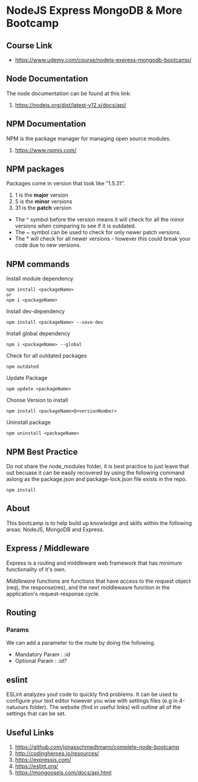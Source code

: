 # NodeJS Express MongoDB & More Bootcamp

## Course Link

- https://www.udemy.com/course/nodejs-express-mongodb-bootcamp/

## Node Documentation

The node documentation can be found at this link:

1. https://nodejs.org/dist/latest-v12.x/docs/api/

## NPM Documentation

NPM is the package manager for managing open source modules.

1. https://www.npmjs.com/

## NPM packages

Packages come in version that look like "1.5.31".

1. 1 is the <b>major</b> version
2. 5 is the <b>minor</b> versions
3. 31 is the <b>patch</b> version

- The ^ symbol before the version means it will check for all the minor versions when comparing to see if it is outdated.
- The ~ symbol can be used to check for only newer patch versions.
- The \* will check for all newer versions - however this could break your code due to new versions.

## NPM commands

Install module dependency

```
npm install <packageName>
or
npm i <packageName>
```

Install dev-dependency

```
npm install <packageName> --save-dev
```

Install global dependency

```
npm i <packageName> --global
```

Check for all outdated packages

```
npm outdated
```

Update Package

```
npm update <packageName>
```

Choose Version to install

```
npm install <packageName>@<versionNumber>
```

Uninstall package

```
npm uninstall <packageName>
```

## NPM Best Practice

Do not share the node_modules folder, it is best practice to just leave that out becuase it can be easily recovered by using the following command aslong as the package.json and package-lock.json file exists in the repo.

```
npm install
```

## About

This bootcamp is to help build up knowledge and skills within the following areas: NodeJS, MongoDB and Express.

## Express / Middleware

Express is a routing and middleware web framework that has minimum functionality of it's own.

<i>Middleware</i> functions are functions that have access to the request object (req), the response(res), and the next middlewasre function in the application's request-response cycle.

## Routing

### Params

We can add a parameter to the route by doing the following.

- Mandatory Param : <i>:id</i>
- Optional Param : <i>:id?</i>

## eslint

ESLint analyzes yout code to quickly find problems. It can be used to configure your text editor however you wise with settings files (e.g in 4-natuours folder).
The website (find in useful links) will outline all of the settings that can be set.

## Useful Links

1. https://github.com/jonasschmedtmann/complete-node-bootcamp
2. http://codingheroes.io/resources/
3. https://expressjs.com/
4. https://eslint.org/
5. https://mongoosejs.com/docs/api.html
